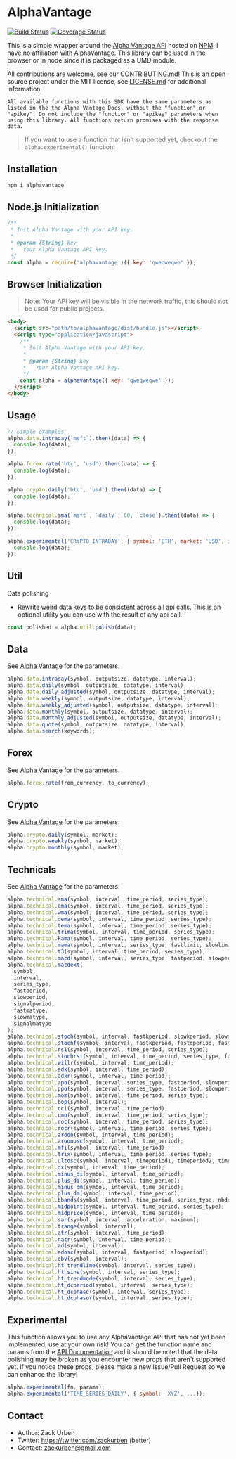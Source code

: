 # AlphaVantage

[![Build Status](https://travis-ci.org/zackurben/alphavantage.svg?branch=master)](https://travis-ci.org/zackurben/alphavantage)
[![Coverage Status](https://coveralls.io/repos/github/zackurben/alphavantage/badge.svg?branch=master)](https://coveralls.io/github/zackurben/alphavantage?branch=master)

This is a simple wrapper around the [Alpha Vantage API](https://www.alphavantage.co/documentation/) hosted on [NPM](https://www.npmjs.com/package/alphavantage). I have no affiliation with AlphaVantage. This library can be used in the browser or in node since it is packaged as a UMD module.

All contributions are welcome, see our [CONTRIBUTING.md](CONTRIBUTING.md)! This is an open source project under the MIT license, see [LICENSE.md](LICENSE.md) for additional information.

`All available functions with this SDK have the same parameters as listed in the the Alpha Vantage Docs, without the "function" or "apikey". Do not include the "function" or "apikey" parameters when using this library. All functions return promises with the response data.`

> If you want to use a function that isn't supported yet, checkout the `alpha.experimental()` function!

## Installation

```bash
npm i alphavantage
```

## Node.js Initialization

```javascript
/**
 * Init Alpha Vantage with your API key.
 *
 * @param {String} key
 *   Your Alpha Vantage API key.
 */
const alpha = require('alphavantage')({ key: 'qweqweqwe' });
```

## Browser Initialization

> Note: Your API key will be visible in the network traffic, this should not be used for public projects.

```html
<body>
  <script src="path/to/alphavantage/dist/bundle.js"></script>
  <script type="application/javascript">
    /**
     * Init Alpha Vantage with your API key.
     *
     * @param {String} key
     *   Your Alpha Vantage API key.
     */
    const alpha = alphavantage({ key: 'qweqweqwe' });
  </script>
</body>
```

## Usage

```javascript
// Simple examples
alpha.data.intraday(`msft`).then((data) => {
  console.log(data);
});

alpha.forex.rate('btc', 'usd').then((data) => {
  console.log(data);
});

alpha.crypto.daily('btc', 'usd').then((data) => {
  console.log(data);
});

alpha.technical.sma(`msft`, `daily`, 60, `close`).then((data) => {
  console.log(data);
});

alpha.experimental('CRYPTO_INTRADAY', { symbol: 'ETH', market: 'USD', interval: '5min' })).then((data) => {
  console.log(data);
});
```

## Util

Data polishing

- Rewrite weird data keys to be consistent across all api calls. This is an optional utility you can use with the result of any api call.

```javascript
const polished = alpha.util.polish(data);
```

## Data

See [Alpha Vantage](https://www.alphavantage.co/documentation/#time-series-data) for the parameters.

```javascript
alpha.data.intraday(symbol, outputsize, datatype, interval);
alpha.data.daily(symbol, outputsize, datatype, interval);
alpha.data.daily_adjusted(symbol, outputsize, datatype, interval);
alpha.data.weekly(symbol, outputsize, datatype, interval);
alpha.data.weekly_adjusted(symbol, outputsize, datatype, interval);
alpha.data.monthly(symbol, outputsize, datatype, interval);
alpha.data.monthly_adjusted(symbol, outputsize, datatype, interval);
alpha.data.quote(symbol, outputsize, datatype, interval);
alpha.data.search(keywords);
```

## Forex

See [Alpha Vantage](https://www.alphavantage.co/documentation/#fx) for the parameters.

```javascript
alpha.forex.rate(from_currency, to_currency);
```

## Crypto

See [Alpha Vantage](https://www.alphavantage.co/documentation/#digital-currency) for the parameters.

```javascript
alpha.crypto.daily(symbol, market);
alpha.crypto.weekly(symbol, market);
alpha.crypto.monthly(symbol, market);
```

## Technicals

See [Alpha Vantage](https://www.alphavantage.co/documentation/#technical-indicators) for the parameters.

```javascript
alpha.technical.sma(symbol, interval, time_period, series_type);
alpha.technical.ema(symbol, interval, time_period, series_type);
alpha.technical.wma(symbol, interval, time_period, series_type);
alpha.technical.dema(symbol, interval, time_period, series_type);
alpha.technical.tema(symbol, interval, time_period, series_type);
alpha.technical.trima(symbol, interval, time_period, series_type);
alpha.technical.kama(symbol, interval, time_period, series_type);
alpha.technical.mama(symbol, interval, series_type, fastlimit, slowlimit);
alpha.technical.t3(symbol, interval, time_period, series_type);
alpha.technical.macd(symbol, interval, series_type, fastperiod, slowperiod, signalperiod);
alpha.technical.macdext(
  symbol,
  interval,
  series_type,
  fastperiod,
  slowperiod,
  signalperiod,
  fastmatype,
  slowmatype,
  signalmatype
);
alpha.technical.stoch(symbol, interval, fastkperiod, slowkperiod, slowdperiod, slowkmatype, slowdmatype);
alpha.technical.stochf(symbol, interval, fastkperiod, fastdperiod, fastdmatype);
alpha.technical.rsi(symbol, interval, time_period, series_type);
alpha.technical.stochrsi(symbol, interval, time_period, series_type, fastkperiod, slowdperiod, fastdmatype);
alpha.technical.willr(symbol, interval, time_period);
alpha.technical.adx(symbol, interval, time_period);
alpha.technical.adxr(symbol, interval, time_period);
alpha.technical.apo(symbol, interval, series_type, fastperiod, slowperiod, matype);
alpha.technical.ppo(symbol, interval, series_type, fastperiod, slowperiod, matype);
alpha.technical.mom(symbol, interval, time_period, series_type);
alpha.technical.bop(symbol, interval);
alpha.technical.cci(symbol, interval, time_period);
alpha.technical.cmo(symbol, interval, time_period, series_type);
alpha.technical.roc(symbol, interval, time_period, series_type);
alpha.technical.rocr(symbol, interval, time_period, series_type);
alpha.technical.aroon(symbol, interval, time_period);
alpha.technical.aroonosc(symbol, interval, time_period);
alpha.technical.mfi(symbol, interval, time_period);
alpha.technical.trix(symbol, interval, time_period, series_type);
alpha.technical.ultosc(symbol, interval, timeperiod1, timeperiod2, timeperiod3);
alpha.technical.dx(symbol, interval, time_period);
alpha.technical.minus_di(symbol, interval, time_period);
alpha.technical.plus_di(symbol, interval, time_period);
alpha.technical.minus_dm(symbol, interval, time_period);
alpha.technical.plus_dm(symbol, interval, time_period);
alpha.technical.bbands(symbol, interval, time_period, series_type, nbdevup, nbdevdn);
alpha.technical.midpoint(symbol, interval, time_period, series_type);
alpha.technical.midprice(symbol, interval, time_period);
alpha.technical.sar(symbol, interval, acceleration, maximum);
alpha.technical.trange(symbol, interval);
alpha.technical.atr(symbol, interval, time_period);
alpha.technical.natr(symbol, interval, time_period);
alpha.technical.ad(symbol, interval);
alpha.technical.adosc(symbol, interval, fastperiod, slowperiod);
alpha.technical.obv(symbol, interval);
alpha.technical.ht_trendline(symbol, interval, series_type);
alpha.technical.ht_sine(symbol, interval, series_type);
alpha.technical.ht_trendmode(symbol, interval, series_type);
alpha.technical.ht_dcperiod(symbol, interval, series_type);
alpha.technical.ht_dcphase(symbol, interval, series_type);
alpha.technical.ht_dcphasor(symbol, interval, series_type);
```

## Experimental

This function allows you to use any AlphaVantage API that has not yet been implemented, use at your own risk! You can get the function name and params from the [API Documentation](https://www.alphavantage.co/documentation/) and it should be noted that the data polishing may be broken as you encounter new props that aren't supported yet. If you notice these props, please make a new Issue/Pull Request so we can enhance the library!

```javascript
alpha.experimental(fn, params);
alpha.experimental('TIME_SERIES_DAILY', { symbol: 'XYZ', ...});
```

## Contact

- Author: Zack Urben
- Twitter: https://twitter.com/zackurben (better)
- Contact: zackurben@gmail.com
